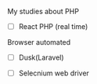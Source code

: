 My studies about PHP

- [ ] React PHP (real time)

Browser automated

- [ ] Dusk(Laravel)
- [ ] Selecnium web driver

